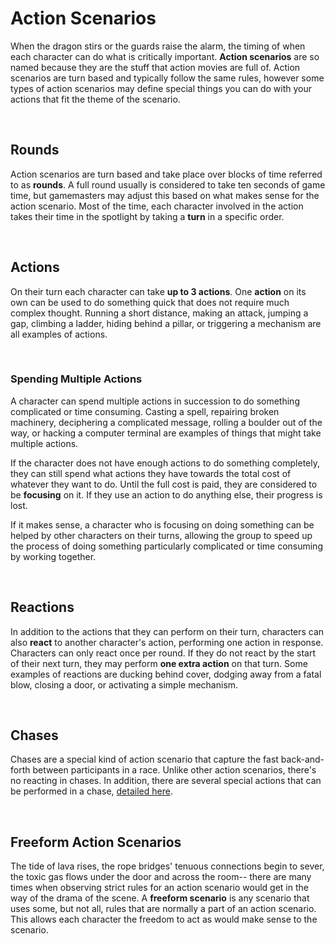 # Action Scenarios
When the dragon stirs or the guards raise the alarm, the timing of when each character can do what is critically important. **Action scenarios** are so named because they are the stuff that action movies are full of. Action scenarios are turn based and typically follow the same rules, however some types of action scenarios may define special things you can do with your actions that fit the theme of the scenario.

<br/>

## Rounds

Action scenarios are turn based and take place over blocks of time referred to as **rounds**. A full round usually is considered to take ten seconds of game time, but gamemasters may adjust this based on what makes sense for the action scenario. Most of the time, each character involved in the action takes their time in the spotlight by taking a **turn** in a specific order.

<br/>

## Actions

On their turn each character can take **up to 3 actions**. One **action** on its own can be used to do something quick that does not require much complex thought. Running a short distance, making an attack, jumping a gap, climbing a ladder, hiding behind a pillar, or triggering a mechanism are all examples of actions.

<br/>

### Spending Multiple Actions

A character can spend multiple actions in succession to do something complicated or time consuming. Casting a spell, repairing broken machinery, deciphering a complicated message, rolling a boulder out of the way, or hacking a computer terminal are examples of things that might take multiple actions.

If the character does not have enough actions to do something completely, they can still spend what actions they have towards the total cost of whatever they want to do. Until the full cost is paid, they are considered to be **focusing** on it. If they use an action to do anything else, their progress is lost.

If it makes sense, a character who is focusing on doing something can be helped by other characters on their turns, allowing the group to speed up the process of doing something particularly complicated or time consuming by working together.

<br/>

## Reactions

In addition to the actions that they can perform on their turn, characters can also **react** to another character's action, performing one action in response. Characters can only react once per round. If they do not react by the start of their next turn, they may perform **one extra action** on that turn. Some examples of reactions are ducking behind cover, dodging away from a fatal blow, closing a door, or activating a simple mechanism.

<br/>

## Chases

Chases are a special kind of action scenario that capture the fast back-and-forth between participants in a race. Unlike other action scenarios, there's no reacting in chases. In addition, there are several special actions that can be performed in a chase, [detailed here](chases.md).

<br/>

## Freeform Action Scenarios

The tide of lava rises, the rope bridges' tenuous connections begin to sever, the toxic gas flows under the door and across the room-- there are many times when observing strict rules for an action scenario would get in the way of the drama of the scene. A **freeform scenario** is any scenario that uses some, but not all, rules that are normally a part of an action scenario. This allows each character the freedom to act as would make sense to the scenario.